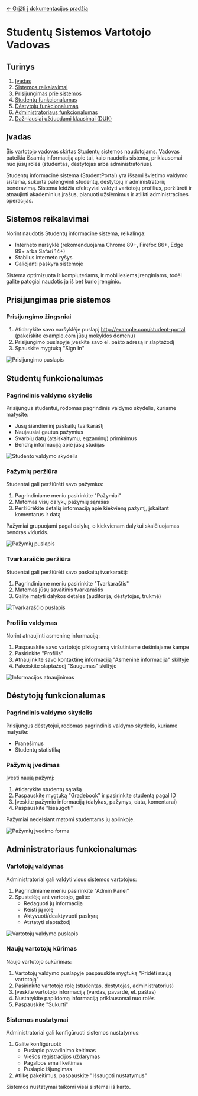 [← Grįžti į dokumentacijos pradžią](../README.md)

# Studentų Sistemos Vartotojo Vadovas

## Turinys
1. [Įvadas](#įvadas)
2. [Sistemos reikalavimai](#sistemos-reikalavimai)
3. [Prisijungimas prie sistemos](#prisijungimas-prie-sistemos)
4. [Studentų funkcionalumas](#studentų-funkcionalumas)
5. [Dėstytojų funkcionalumas](#dėstytojų-funkcionalumas)
6. [Administratoriaus funkcionalumas](#administratoriaus-funkcionalumas)
7. [Dažniausiai užduodami klausimai (DUK)](#dažniausiai-užduodami-klausimai-duk)

## Įvadas

Šis vartotojo vadovas skirtas Studentų sistemos naudotojams. Vadovas pateikia išsamią informaciją apie tai, kaip naudotis sistema, priklausomai nuo jūsų rolės (studentas, dėstytojas arba administratorius).

Studentų informacinė sistema (StudentPortal) yra išsami švietimo valdymo sistema, sukurta palengvinti studentų, dėstytojų ir administratorių bendravimą. Sistema leidžia efektyviai valdyti vartotojų profilius, peržiūrėti ir atnaujinti akademinius įrašus, planuoti užsiėmimus ir atlikti administracines operacijas.

## Sistemos reikalavimai

Norint naudotis Studentų informacine sistema, reikalinga:

- Interneto naršyklė (rekomenduojama Chrome 89+, Firefox 86+, Edge 89+ arba Safari 14+)
- Stabilus interneto ryšys
- Galiojanti paskyra sistemoje

Sistema optimizuota ir kompiuteriams, ir mobiliesiems įrenginiams, todėl galite patogiai naudotis ja iš bet kurio įrenginio.

## Prisijungimas prie sistemos

### Prisijungimo žingsniai

1. Atidarykite savo naršyklėje puslapį http://example.com/student-portal (pakeiskite example.com jūsų mokyklos domenu)
2. Prisijungimo puslapyje įveskite savo el. pašto adresą ir slaptažodį
3. Spauskite mygtuką "Sign In"

![Prisijungimo puslapis](..\pictures\login.png)

## Studentų funkcionalumas

### Pagrindinis valdymo skydelis

Prisijungus studentui, rodomas pagrindinis valdymo skydelis, kuriame matysite:

- Jūsų šiandieninį paskaitų tvarkaraštį
- Naujausiai gautus pažymius
- Svarbių datų (atsiskaitymų, egzaminų) priminimus
- Bendrą informaciją apie jūsų studijas

![Studento valdymo skydelis](..\pictures\student-dashboard.png)

### Pažymių peržiūra

Studentai gali peržiūrėti savo pažymius:

1. Pagrindiniame meniu pasirinkite "Pažymiai"
2. Matomas visų dalykų pažymių sąrašas
3. Peržiūrėkite detalią informaciją apie kiekvieną pažymį, įskaitant komentarus ir datą

Pažymiai grupuojami pagal dalyką, o kiekvienam dalykui skaičiuojamas bendras vidurkis.

![Pažymių puslapis](..\pictures\grades.png)

### Tvarkaraščio peržiūra

Studentai gali peržiūrėti savo paskaitų tvarkaraštį:

1. Pagrindiniame meniu pasirinkite "Tvarkaraštis"
2. Matomas jūsų savaitinis tvarkaraštis
4. Galite matyti dalykos detales (auditorija, dėstytojas, trukmė)

![Tvarkaraščio puslapis](..\pictures\schedule.png)

### Profilio valdymas

Norint atnaujinti asmeninę informaciją:

1. Paspauskite savo vartotojo piktogramą viršutiniame dešiniajame kampe
2. Pasirinkite "Profilis"
3. Atnaujinkite savo kontaktinę informaciją "Asmeninė informacija" skiltyje
4. Pakeiskite slaptažodį "Saugumas" skiltyje

![Informacijos atnaujinimas](..\pictures\profile.png)

## Dėstytojų funkcionalumas

### Pagrindinis valdymo skydelis

Prisijungus dėstytojui, rodomas pagrindinis valdymo skydelis, kuriame matysite:

- Pranešimus
- Studentų statistiką

### Pažymių įvedimas

Įvesti naują pažymį:

1. Atidarykite studentų sąrašą
2. Paspauskite mygtuką "Gradebook" ir pasirinkite studentą pagal ID
3. Įveskite pažymio informaciją (dalykas, pažymys, data, komentarai)
4. Paspauskite "Išsaugoti"

Pažymiai nedelsiant matomi studentams jų aplinkoje.

![Pažymių įvedimo forma](..\pictures\grade-entry.png)

## Administratoriaus funkcionalumas

### Vartotojų valdymas

Administratoriai gali valdyti visus sistemos vartotojus:

1. Pagrindiniame meniu pasirinkite "Admin Panel"
2. Spustelėję ant vartotojo, galite:
   - Redaguoti jų informaciją
   - Keisti jų rolę
   - Aktyvuoti/deaktyvuoti paskyrą
   - Atstatyti slaptažodį

![Vartotojų valdymo puslapis](..\pictures\user-management.png)

### Naujų vartotojų kūrimas

Naujo vartotojo sukūrimas:

1. Vartotojų valdymo puslapyje paspauskite mygtuką "Pridėti naują vartotoją"
2. Pasirinkite vartotojo rolę (studentas, dėstytojas, administratorius)
3. Įveskite vartotojo informaciją (vardas, pavardė, el. paštas)
4. Nustatykite papildomą informaciją priklausomai nuo rolės
5. Paspauskite "Sukurti"

### Sistemos nustatymai

Administratoriai gali konfigūruoti sistemos nustatymus:

1. Galite konfigūruoti:
   - Puslapio pavadinimo keitimas
   - Viešos registracijos uždarymas
   - Pagalbos email keitimas
   - Puslapio išjungimas
3. Atlikę pakeitimus, paspauskite "Išsaugoti nustatymus"

Sistemos nustatymai taikomi visai sistemai iš karto.